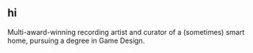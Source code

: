 ## hi

Multi-award-winning recording artist and curator of a (sometimes) smart home, pursuing a degree in Game Design.
